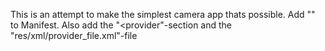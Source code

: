 This is an attempt to make the simplest camera app thats possible. 
Add "<uses-permission android:name="android.permission.READ_EXTERNAL_STORAGE"/>" to Manifest.
Also add the "<provider"-section and the "res/xml/provider_file.xml"-file




